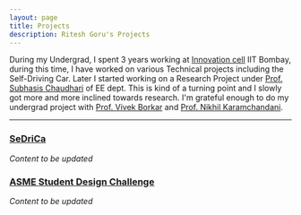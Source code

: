```yaml
---
layout: page
title: Projects
description: Ritesh Goru's Projects
---
```


During my Undergrad, I spent 3 years working at [Innovation cell](http://www.umiciitb.com/) IIT Bombay, during this time, I have worked on various Technical projects including the Self-Driving Car. Later I started working on a Research Project under [Prof. Subhasis Chaudhari](https://en.wikipedia.org/wiki/Subhasis_Chaudhuri) of EE dept. This is kind of a turning point and I slowly got more and more inclined towards research. I'm grateful enough to do my undergrad project with [Prof. Vivek Borkar](https://en.wikipedia.org/wiki/Vivek_Borkar) and [Prof. Nikhil Karamchandani](https://sites.google.com/site/nikhilkaram/).

---


### <u>SeDriCa</u>
*Content to be updated*

### <u>ASME Student Design Challenge</u>
*Content to be updated*
